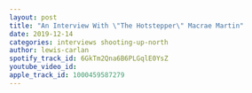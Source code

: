 ```yaml
---
layout: post
title: "An Interview With \"The Hotstepper\" Macrae Martin"
date: 2019-12-14
categories: interviews shooting-up-north
author: lewis-carlan
spotify_track_id: 6GkTm2Qna6B6PLGqlE0YsZ
youtube_video_id: 
apple_track_id: 1000459587279
---
```

